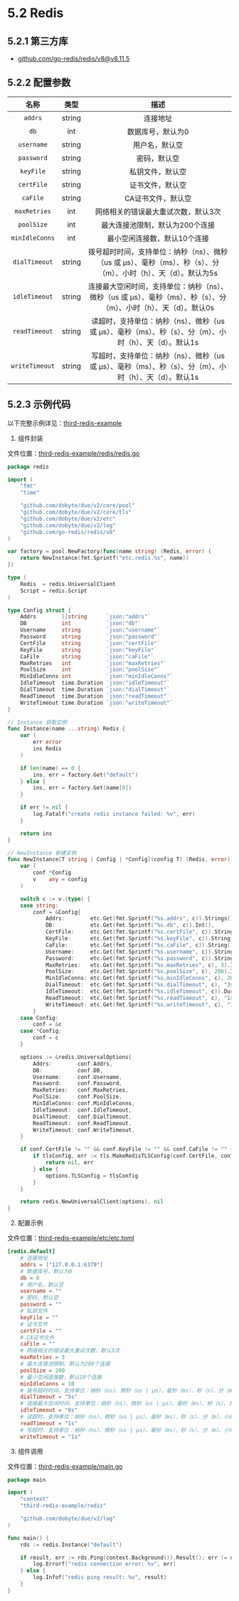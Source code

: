 # 5.2 Redis

## 5.2.1 第三方库

- [github.com/go-redis/redis/v8@v8.11.5](https://github.com/go-redis/redis/v8)

## 5.2.2 配置参数

|  名称 | 类型 | 描述 |
| :------:| :------: | :------: |
| `addrs` | string | 连接地址 |
| `db` | int | 数据库号，默认为0 |
| `username` | string | 用户名，默认空 |
| `password` | string | 密码，默认空 |
| `keyFile` | string | 私钥文件，默认空 |
| `certFile` | string | 证书文件，默认空 |
| `caFile` | string | CA证书文件，默认空 |
| `maxRetries` | int | 网络相关的错误最大重试次数，默认3次 |
| `poolSize` | int | 最大连接池限制，默认为200个连接 |
| `minIdleConns` | int | 最小空闲连接数，默认10个连接 |
| `dialTimeout` | string | 拨号超时时间，支持单位：纳秒（ns）、微秒（us 或 µs）、毫秒（ms）、秒（s）、分（m）、小时（h）、天（d）。默认为5s |
| `idleTimeout` | string | 连接最大空闲时间，支持单位：纳秒（ns）、微秒（us 或 µs）、毫秒（ms）、秒（s）、分（m）、小时（h）、天（d）。默认0s  |
| `readTimeout` | string | 读超时，支持单位：纳秒（ns）、微秒（us 或 µs）、毫秒（ms）、秒（s）、分（m）、小时（h）、天（d）。默认1s |
| `writeTimeout` | string | 写超时，支持单位：纳秒（ns）、微秒（us 或 µs）、毫秒（ms）、秒（s）、分（m）、小时（h）、天（d）。默认1s  |

## 5.2.3 示例代码

以下完整示例详见：[third-redis-example](https://github.com/dobyte/due-docs/tree/master/examples/third-redis-example)

1. 组件封装

文件位置：[third-redis-example/redis/redis.go](https://github.com/dobyte/due-docs/blob/master/examples/third-redis-example/redis/redis.go)

```go
package redis

import (
	"fmt"
	"time"

	"github.com/dobyte/due/v2/core/pool"
	"github.com/dobyte/due/v2/core/tls"
	"github.com/dobyte/due/v2/etc"
	"github.com/dobyte/due/v2/log"
	"github.com/go-redis/redis/v8"
)

var factory = pool.NewFactory(func(name string) (Redis, error) {
	return NewInstance(fmt.Sprintf("etc.redis.%s", name))
})

type (
	Redis  = redis.UniversalClient
	Script = redis.Script
)

type Config struct {
	Addrs        []string      `json:"addrs"`
	DB           int           `json:"db"`
	Username     string        `json:"username"`
	Password     string        `json:"password"`
	CertFile     string        `json:"certFile"`
	KeyFile      string        `json:"keyFile"`
	CaFile       string        `json:"caFile"`
	MaxRetries   int           `json:"maxRetries"`
	PoolSize     int           `json:"poolSize"`
	MinIdleConns int           `json:"minIdleConns"`
	IdleTimeout  time.Duration `json:"idleTimeout"`
	DialTimeout  time.Duration `json:"dialTimeout"`
	ReadTimeout  time.Duration `json:"readTimeout"`
	WriteTimeout time.Duration `json:"writeTimeout"`
}

// Instance 获取实例
func Instance(name ...string) Redis {
	var (
		err error
		ins Redis
	)

	if len(name) == 0 {
		ins, err = factory.Get("default")
	} else {
		ins, err = factory.Get(name[0])
	}

	if err != nil {
		log.Fatalf("create redis instance failed: %v", err)
	}

	return ins
}

// NewInstance 新建实例
func NewInstance[T string | Config | *Config](config T) (Redis, error) {
	var (
		conf *Config
		v    any = config
	)

	switch c := v.(type) {
	case string:
		conf = &Config{
			Addrs:        etc.Get(fmt.Sprintf("%s.addrs", c)).Strings(),
			DB:           etc.Get(fmt.Sprintf("%s.db", c)).Int(),
			CertFile:     etc.Get(fmt.Sprintf("%s.certFile", c)).String(),
			KeyFile:      etc.Get(fmt.Sprintf("%s.keyFile", c)).String(),
			CaFile:       etc.Get(fmt.Sprintf("%s.caFile", c)).String(),
			Username:     etc.Get(fmt.Sprintf("%s.username", c)).String(),
			Password:     etc.Get(fmt.Sprintf("%s.password", c)).String(),
			MaxRetries:   etc.Get(fmt.Sprintf("%s.maxRetries", c), 3).Int(),
			PoolSize:     etc.Get(fmt.Sprintf("%s.poolSize", c), 200).Int(),
			MinIdleConns: etc.Get(fmt.Sprintf("%s.minIdleConns", c), 20).Int(),
			DialTimeout:  etc.Get(fmt.Sprintf("%s.dialTimeout", c), "3s").Duration(),
			IdleTimeout:  etc.Get(fmt.Sprintf("%s.idleTimeout", c)).Duration(),
			ReadTimeout:  etc.Get(fmt.Sprintf("%s.readTimeout", c), "1s").Duration(),
			WriteTimeout: etc.Get(fmt.Sprintf("%s.writeTimeout", c), "1s").Duration(),
		}
	case Config:
		conf = &c
	case *Config:
		conf = c
	}

	options := &redis.UniversalOptions{
		Addrs:        conf.Addrs,
		DB:           conf.DB,
		Username:     conf.Username,
		Password:     conf.Password,
		MaxRetries:   conf.MaxRetries,
		PoolSize:     conf.PoolSize,
		MinIdleConns: conf.MinIdleConns,
		IdleTimeout:  conf.IdleTimeout,
		DialTimeout:  conf.DialTimeout,
		ReadTimeout:  conf.ReadTimeout,
		WriteTimeout: conf.WriteTimeout,
	}

	if conf.CertFile != "" && conf.KeyFile != "" && conf.CaFile != "" {
		if tlsConfig, err := tls.MakeRedisTLSConfig(conf.CertFile, conf.KeyFile, conf.CaFile); err != nil {
			return nil, err
		} else {
			options.TLSConfig = tlsConfig
		}
	}

	return redis.NewUniversalClient(options), nil
}
```

2. 配置示例

文件位置：[third-redis-example/etc/etc.toml](https://github.com/dobyte/due-docs/blob/master/examples/third-redis-example/etc/etc.toml)

```toml
[redis.default]
    # 连接地址
    addrs = ["127.0.0.1:6379"]
    # 数据库号，默认为0
    db = 0
    # 用户名，默认空
    username = ""
    # 密码，默认空
    password = ""
    # 私钥文件
    keyFile = ""
    # 证书文件
    certFile = ""
    # CA证书文件
    caFile = ""
    # 网络相关的错误最大重试次数，默认3次
    maxRetries = 3
    # 最大连接池限制，默认为200个连接
    poolSize = 200
    # 最小空闲连接数，默认10个连接
    minIdleConns = 10
	# 拨号超时时间，支持单位：纳秒（ns）、微秒（us | µs）、毫秒（ms）、秒（s）、分（m）、小时（h）、天（d）。默认5s
    dialTimeout = "5s"
    # 连接最大空闲时间，支持单位：纳秒（ns）、微秒（us | µs）、毫秒（ms）、秒（s）、分（m）、小时（h）、天（d）。默认0s
    idleTimeout = "0s"
	# 读超时，支持单位：纳秒（ns）、微秒（us | µs）、毫秒（ms）、秒（s）、分（m）、小时（h）、天（d）。默认1s
    readTimeout = "1s"
	# 写超时，支持单位：纳秒（ns）、微秒（us | µs）、毫秒（ms）、秒（s）、分（m）、小时（h）、天（d）。默认1s
    writeTimeout = "1s"
```

3. 组件调用

文件位置：[third-redis-example/main.go](https://github.com/dobyte/due-docs/blob/master/examples/third-redis-example/main.go)

```go
package main

import (
	"context"
	"third-redis-example/redis"

	"github.com/dobyte/due/v2/log"
)

func main() {
	rds := redis.Instance("default")

	if result, err := rds.Ping(context.Background()).Result(); err != nil {
		log.Errorf("redis connection error: %v", err)
	} else {
		log.Infof("redis ping result: %v", result)
	}
}
```